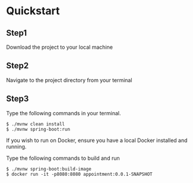 # Quickstart
## Step1 
  Download the project to your local machine
## Step2 
  Navigate to the project directory from your terminal
## Step3
  Type the following commands in your terminal.
```
$ ./mvnw clean install
$ ./mvnw spring-boot:run
```
  If you wish to run on Docker, ensure you have a local Docker installed and running.
  
  Type the following commands to build and run
```
$ ./mvnw spring-boot:build-image
$ docker run -it -p8080:8080 appointment:0.0.1-SNAPSHOT
```
